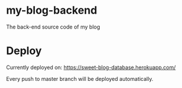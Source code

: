 # my-blog-backend
The back-end source code of my blog

# Deploy
Currently deployed on: https://sweet-blog-database.herokuapp.com/

Every push to master branch will be deployed automatically.

